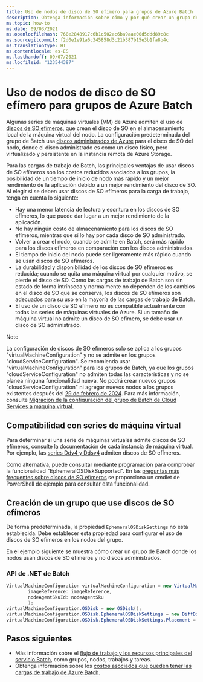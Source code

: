 ```yaml
---
title: Uso de nodos de disco de SO efímero para grupos de Azure Batch
description: Obtenga información sobre cómo y por qué crear un grupo de Batch que use nodos de disco de SO efímero.
ms.topic: how-to
ms.date: 09/03/2021
ms.openlocfilehash: 760e2848917c6b1c502ac6ba9aae00d5ddd89c8c
ms.sourcegitcommit: f2d0e1e91a6c345858d3c21b387b15e3b1fa8b4c
ms.translationtype: HT
ms.contentlocale: es-ES
ms.lasthandoff: 09/07/2021
ms.locfileid: "123544387"
---
```

# <a name="use-ephemeral-os-disk-nodes-for-azure-batch-pools"></a>Uso de nodos de disco de SO efímero para grupos de Azure Batch

Algunas series de máquinas virtuales (VM) de Azure admiten el uso de [discos de SO efímeros](../virtual-machines/ephemeral-os-disks.md), que crean el disco de SO en el almacenamiento local de la máquina virtual del nodo. La configuración predeterminada del grupo de Batch usa [discos administrados de Azure](../virtual-machines/managed-disks-overview.md) para el disco de SO del nodo, donde el disco administrado es como un disco físico, pero virtualizado y persistente en la instancia remota de Azure Storage.

Para las cargas de trabajo de Batch, las principales ventajas de usar discos de SO efímeros son los costos reducidos asociados a los grupos, la posibilidad de un tiempo de inicio de nodo más rápido y un mejor rendimiento de la aplicación debido a un mejor rendimiento del disco de SO. Al elegir si se deben usar discos de SO efímeros para la carga de trabajo, tenga en cuenta lo siguiente:

- Hay una menor latencia de lectura y escritura en los discos de SO efímeros, lo que puede dar lugar a un mejor rendimiento de la aplicación.
- No hay ningún costo de almacenamiento para los discos de SO efímeros, mientras que sí lo hay por cada disco de SO administrado.
- Volver a crear el nodo, cuando se admite en Batch, será más rápido para los discos efímeros en comparación con los discos administrados.
- El tiempo de inicio del nodo puede ser ligeramente más rápido cuando se usan discos de SO efímeros.
- La durabilidad y disponibilidad de los discos de SO efímeros es reducida; cuando se quita una máquina virtual por cualquier motivo, se pierde el disco de SO. Como las cargas de trabajo de Batch son sin estado de forma intrínseca y normalmente no dependen de los cambios en el disco de SO que se conserva, los discos de SO efímeros son adecuados para su uso en la mayoría de las cargas de trabajo de Batch.
- El uso de un disco de SO efímero no es compatible actualmente con todas las series de máquinas virtuales de Azure. Si un tamaño de máquina virtual no admite un disco de SO efímero, se debe usar un disco de SO administrado.

> [!NOTE]
> La configuración de discos de SO efímeros solo se aplica a los grupos "virtualMachineConfiguration" y no se admite en los grupos "cloudServiceConfiguration". Se recomienda usar "virtualMachineConfiguration" para los grupos de Batch, ya que los grupos "cloudServiceConfiguration" no admiten todas las características y no se planea ninguna funcionalidad nueva. No podrá crear nuevos grupos "cloudServiceConfiguration" ni agregar nuevos nodos a los grupos existentes después del [29 de febrero de 2024](https://azure.microsoft.com/updates/azure-batch-cloudserviceconfiguration-pools-will-be-retired-on-29-february-2024/). Para más información, consulte [Migración de la configuración del grupo de Batch de Cloud Services a máquina virtual](batch-pool-cloud-service-to-virtual-machine-configuration.md).

## <a name="vm-series-support"></a>Compatibilidad con series de máquina virtual

Para determinar si una serie de máquinas virtuales admite discos de SO efímeros, consulte la documentación de cada instancia de máquina virtual. Por ejemplo, las [series Ddv4 y Ddsv4](../virtual-machines/ddv4-ddsv4-series.md) admiten discos de SO efímeros.

Como alternativa, puede consultar mediante programación para comprobar la funcionalidad "EphemeralOSDiskSupported". En las [preguntas más frecuentes sobre discos de SO efímeros](../virtual-machines/ephemeral-os-disks.md#frequently-asked-questions) se proporciona un cmdlet de PowerShell de ejemplo para consultar esta funcionalidad.

## <a name="create-a-pool-that-uses-ephemeral-os-disks"></a>Creación de un grupo que use discos de SO efímeros

De forma predeterminada, la propiedad `EphemeralOSDiskSettings` no está establecida. Debe establecer esta propiedad para configurar el uso de discos de SO efímeros en los nodos del grupo.

En el ejemplo siguiente se muestra cómo crear un grupo de Batch donde los nodos usan discos de SO efímeros y no discos administrados.

### <a name="batch-net-api"></a>API de .NET de Batch

```csharp
VirtualMachineConfiguration virtualMachineConfiguration = new VirtualMachineConfiguration(
        imageReference: imageReference,
        nodeAgentSkuId: nodeAgentSku
        );
virtualMachineConfiguration.OSDisk = new OSDisk();
virtualMachineConfiguration.OSDisk.EphemeralOSDiskSettings = new DiffDiskSettings();
virtualMachineConfiguration.OSDisk.EphemeralOSDiskSettings.Placement = DiffDiskPlacement.CacheDisk;
```

## <a name="next-steps"></a>Pasos siguientes

- Más información sobre el [flujo de trabajo y los recursos principales del servicio Batch](batch-service-workflow-features.md), como grupos, nodos, trabajos y tareas.
- Obtenga información sobre los [costos asociados que pueden tener las cargas de trabajo de Azure Batch](budget.md).
